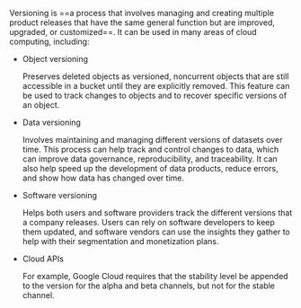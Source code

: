 

Versioning is ==a process that involves managing and creating multiple product releases that have the same general function but are improved, upgraded, or customized==. It can be used in many areas of cloud computing, including:

- Object versioning
    
    Preserves deleted objects as versioned, noncurrent objects that are still accessible in a bucket until they are explicitly removed. This feature can be used to track changes to objects and to recover specific versions of an object.
    
- Data versioning
    
    Involves maintaining and managing different versions of datasets over time. This process can help track and control changes to data, which can improve data governance, reproducibility, and traceability. It can also help speed up the development of data products, reduce errors, and show how data has changed over time.
    
- Software versioning
    
    Helps both users and software providers track the different versions that a company releases. Users can rely on software developers to keep them updated, and software vendors can use the insights they gather to help with their segmentation and monetization plans.
    
- Cloud APIs
    
    For example, Google Cloud requires that the stability level be appended to the version for the alpha and beta channels, but not for the stable channel.